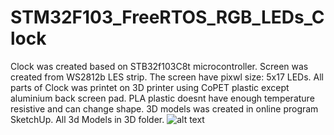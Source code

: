 # STM32F103_FreeRTOS_RGB_LEDs_Clock

Clock was created based on STB32f103C8t microcontroller. Screen was created from WS2812b LES strip. The screen have pixwl size: 5x17 LEDs. All parts of Clock was printet on 3D printer using CoPET plastic except aluminium back screen pad. PLA plastic doesnt have enough temperature resistive and can change shape. 3D models was created in online program SketchUp. All 3d Models in 3D folder.
![alt text](https://github.com/OlegDemk/STM32F103_FreeRTOS_RGB_LEDs_Clock/blob/main/Photos/6.jpg)
